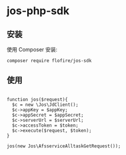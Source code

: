 # jos-php-sdk
## 安装

使用 Composer 安装:

```
composer require flofire/jos-sdk
```

## 使用
```

function jos($request){
  $c = new \Jos\JdClient();
  $c->appKey = $appKey;
  $c->appSecret = $appSecret;
  $c->serverUrl = $serverUrl;
  $c->accessToken = $token;
  $c->execute($request, $token);
}

jos(new Jos\AfsserviceAlltaskGetRequest());
```
